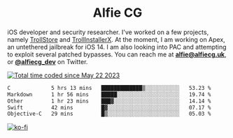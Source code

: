 <h1 align="center">Alfie CG</h1>

iOS developer and security researcher. I've worked on a few projects, namely [TrollStore](https://github.com/opa334/TrollStore) and [TrollInstallerX](https://github.com/alfiecg24/TrollInstallerX). At the moment, I am working on Apex, an untethered jailbreak for iOS 14. I am also looking into PAC and attempting to exploit several patched bypasses. You can reach me at **alfie@alfiecg.uk**, or **[@alfiecg_dev](https://twitter.com/alfiecg_dev)** on Twitter.

<a href="https://wakatime.com/@61592169-b9cf-4af8-b6fa-8ac7d4369b01"><img src="https://wakatime.com/badge/user/61592169-b9cf-4af8-b6fa-8ac7d4369b01.svg" alt="Total time coded since May 22 2023" /></a>
<!---
<img align="center" src="/github-metrics.svg" alt="Metrics" width="500">
-->

 <!--[![GitHub Streak](https://streak-stats.demolab.com/?user=alfiecg24)](https://git.io/streak-stats)-->

<!--START_SECTION:waka-->

```txt
C             5 hrs 13 mins   █████████████▒░░░░░░░░░░░   53.23 %
Markdown      1 hr 56 mins    █████░░░░░░░░░░░░░░░░░░░░   19.74 %
Other         1 hr 23 mins    ███▓░░░░░░░░░░░░░░░░░░░░░   14.14 %
Swift         42 mins         █▓░░░░░░░░░░░░░░░░░░░░░░░   07.17 %
Objective-C   29 mins         █▒░░░░░░░░░░░░░░░░░░░░░░░   05.03 %
```

<!--END_SECTION:waka-->

[![ko-fi](https://ko-fi.com/img/githubbutton_sm.svg)](https://ko-fi.com/M4M5R3BHU)
